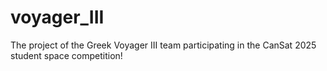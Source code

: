 # voyager_III
The project of the Greek Voyager III team participating in the CanSat 2025 student space competition!
